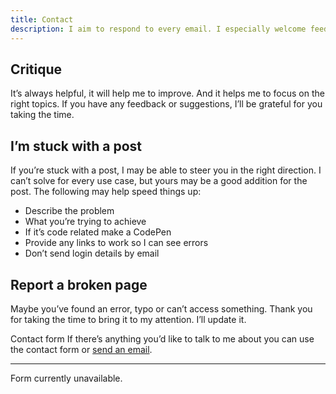 ```yaml
---
title: Contact
description: I aim to respond to every email. I especially welcome feedback, ideas and things you’d like critique on. Just not link building.
---
```


<Content className="col-start-content-start max-lg:col-end-content-end lg:col-end-7 xl:col-end-8 flex flex-col">

  ## Critique
  It’s always helpful, it will help me to improve. And it helps me to focus on the right topics. If you have any feedback or suggestions, I’ll be grateful for you taking the time.

  ## I’m stuck with a post
  If you’re stuck with a post, I may be able to steer you in the right direction. I can’t solve for every use case, but yours may be a good addition for the post. The following may help speed things up:

  - Describe the problem
  - What you’re trying to achieve
  - If it’s code related make a CodePen
  - Provide any links to work so I can see errors
  - Don’t send login details by email

  ## Report a broken page
  Maybe you’ve found an error, typo or can’t access something. Thank you for taking the time to bring it to my attention. I’ll update it.

</Content>

<Notepad className="col-start-content-start lg:col-start-7 xl:col-start-9 col-end-content-end">
  <Notepad.Header>Contact form</Notepad.Header>
  <Notepad.Body>
    If there’s anything you’d like to talk to me about you can use the contact form or <a href="mailto:hi@iamsteve.me" className="text-fern-1100 underline underline-offset-2 hover:text-dandelion-600 transition duration-200 ease-linear">send an email</a>.
    <hr className="border-neutral-01-500/20 mb-4" />
    <ContactForm />
    <div className="flex w-full p-12 bg-cornflour-100/20 text-cornflour-600 justify-center rounded-sm">Form currently unavailable.</div>
  </Notepad.Body>
</Notepad>

